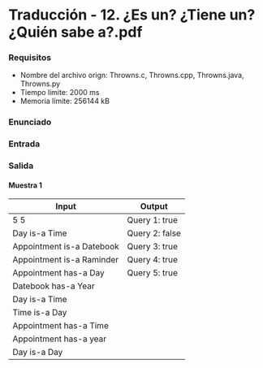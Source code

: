 # Traducción - 12. ¿Es un? ¿Tiene un? ¿Quién sabe a?.pdf

### Requisitos
- Nombre del archivo orign: Throwns.c, Throwns.cpp, Throwns.java, Throwns.py
- Tiempo limite: 2000 ms
- Memoria límite: 256144 kB

### Enunciado


### Entrada


### Salida


#### Muestra 1
| Input | Output |
| ----- | ------ |
| 5 5 | Query 1: true |
| Day is-a Time | Query 2: false |
| Appointment is-a Datebook | Query 3: true |
| Appointment is-a Raminder | Query 4: true |
| Appointment has-a Day | Query 5: true |
| Datebook has-a Year |  |
| Day is-a Time |  |
| Time is-a Day |  |
| Appointment has-a Time |  |
| Appointment has-a year |  |
| Day is-a Day |  |
